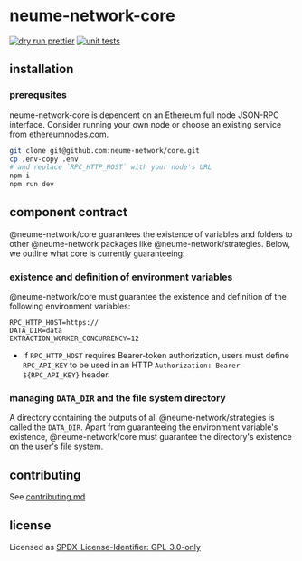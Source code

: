 # neume-network-core

[![dry run prettier](https://github.com/neume-network/core/actions/workflows/prettier.yml/badge.svg)](https://github.com/neume-network/core/actions/workflows/prettier.yml)
[![unit tests](https://github.com/neume-network/core/actions/workflows/node.js.yml/badge.svg)](https://github.com/neume-network/core/actions/workflows/node.js.yml)

## installation

### prerequsites

neume-network-core is dependent on an Ethereum full node JSON-RPC interface.
Consider running your own node or choose an existing service from
[ethereumnodes.com](https://ethereumnodes.com/).

```bash
git clone git@github.com:neume-network/core.git
cp .env-copy .env
# and replace `RPC_HTTP_HOST` with your node's URL
npm i
npm run dev
```

## component contract

@neume-network/core guarantees the existence of variables and folders to other
@neume-network packages like @neume-network/strategies. Below, we outline what
core is currently guaranteeing:

### existence and definition of environment variables

@neume-network/core must guarantee the existence and definition of the
following environment variables:

```
RPC_HTTP_HOST=https://
DATA_DIR=data
EXTRACTION_WORKER_CONCURRENCY=12
```

- If `RPC_HTTP_HOST` requires Bearer-token authorization, users must define
  `RPC_API_KEY` to be used in an HTTP `Authorization: Bearer ${RPC_API_KEY}`
  header.

### managing `DATA_DIR` and the file system directory

A directory containing the outputs of all @neume-network/strategies is called
the `DATA_DIR`. Apart from guaranteeing the environment variable's existence,
@neume-network/core must guarantee the directory's existence on the user's file
system.

## contributing

See [contributing.md](./contributing.md)

## license

Licensed as [SPDX-License-Identifier: GPL-3.0-only](https://spdx.org/licenses/GPL-3.0-only.html)
